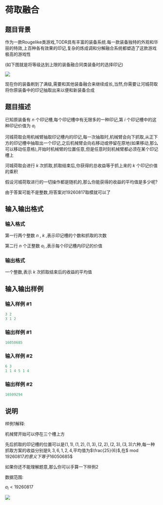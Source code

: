 # 荷取融合

## 题目背景

作为一款Rougelike类游戏,TODR具有丰富的装备系统.每一款装备独特的外观和华丽的特效,上百种各有效果的印记,复杂的炼成调和分解融合系统都塑造了这款游戏极高的游戏性

(如下图就是将等级达到上限的装备融合同类装备时的选择印记)

![](https://cdn.luogu.com.cn/upload/pic/42176.png)

现在你的装备刷到了满级,需要和其他装备融合来继续成长,当然,你需要让河城荷取将你原装备中的印记抽取出来以便和新装备合成 

## 题目描述

已知原装备有 $n$ 个印记槽,每个印记槽中有无限多的一种印记,第 $i$ 个印记槽中的这种印记价值为 $a_{i}$

河城荷取会用机械臂抽取印记槽内的印记,每一次抽取时,机械臂会向下抓取,从正下方的印记槽中抽取出一个印记,之后机械臂会向右移动或停留在原地(如果移动,那么可以移动任意格),开始时机械臂的位置任意,但是任意时刻机械臂都必须在某个印记槽上

河城荷取会进行 $k$ 次抓取,抓取结束后,你获得的总收益等于抓上来的 $k$ 个印记价值的乘积

假设河城荷取进行的一切操作都是随机的,那么你能获得的收益的平均值是多少呢?

由于答案可能不是整数,将答案对$19260817$取模就可以了 

## 输入输出格式

### 输入格式

第一行两个整数 $n$ , $k$ ,表示印记槽的个数和抓取的次数

第二行 $n$ 个正整数 $a_{i}$ ,表示每个印记槽内印记的价值 

### 输出格式

一个整数,表示 $k$ 次抓取结束后的收益的平均值

## 输入输出样例

### 输入样例 #1

```cpp
3 2
3 1 2
```


### 输出样例 #1

```cpp
16050685
```


### 输入样例 #2

```cpp
6 3
1 1 4 5 1 4
```


### 输出样例 #2

```cpp
16509294
```


## 说明

样例$1$解释:

机械臂开始可以停在三个槽上方

先后抓取的印记槽的位置可以是$(1,1),(1,2),(1,3),(2,2),(2,3),(3,3)$六种,每一种抓取方案的收益分别是$9,3,6,1,2,4$,平均值为$\frac{25}{6}$,在$ mod 19260817$的意义下等于$16050685$

如果你还不能理解题意,那么你可以手算一下样例$2$

数据范围:

$a_{i}<19260817$

![](https://cdn.luogu.com.cn/upload/pic/42182.png) 

